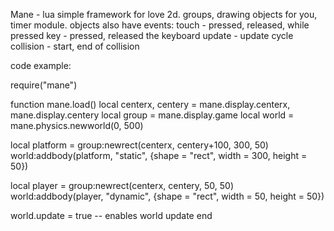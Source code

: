 Mane - lua simple framework for love 2d. groups, drawing objects for you, timer module. objects also have events:
touch - pressed, released, while pressed
key - pressed, released the keyboard
update - update cycle
collision - start, end of collision

code example:

require("mane")

function mane.load()
local centerx, centery = mane.display.centerx, mane.display.centery
local group = mane.display.game
local world = mane.physics.newworld(0, 500)

local platform = group:newrect(centerx, centery+100, 300, 50)
world:addbody(platform, "static", {shape = "rect", width = 300, height = 50})

local player = group:newrect(centerx, centery, 50, 50)
world:addbody(player, "dynamic", {shape = "rect", width = 50, height = 50})

world.update = true -- enables world update
end
